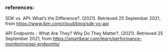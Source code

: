 ### references:

SDK vs. API: What’s the Difference?. (2021). Retrieved 25 September 2021, from https://www.ibm.com/cloud/blog/sdk-vs-api

API Endpoints - What Are They? Why Do They Matter?. (2021). Retrieved 25 September 2021, from https://smartbear.com/learn/performance-monitoring/api-endpoints/

